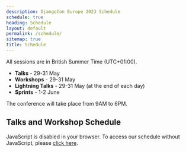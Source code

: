 ```yaml
---
description: DjangoCon Europe 2023 Schedule
schedule: true
heading: Schedule
layout: default
permalink: /schedule/
sitemap: true
title: Schedule
---
```


All sessions are in British Summer Time (UTC+01:00).

  -  **Talks** - 29-31 May
  -  **Workshops** - 29-31 May
  -  **Lightning Talks** - 29-31 May (at the end of each day)
  -  **Sprints** - 1-2 June

The conference will take place from 9AM to 6PM.


## Talks and Workshop Schedule

<pretalx-schedule event-url="https://pretalx.com/djangocon-europe-2023/" locale="en" format="grid" style="--pretalx-clr-primary: #0099CC"></pretalx-schedule>
<noscript>
   <div class="pretalx-widget">
        <div class="pretalx-widget-info-message">
            JavaScript is disabled in your browser. To access our schedule without JavaScript,
            please <a target="_blank" href="https://pretalx.com/djangocon-europe-2023/schedule/">click here</a>.
        </div>
    </div>
</noscript>
